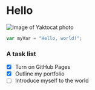 # Hello
![Image of Yaktocat](https://octodex.github.com/images/yaktocat.png)
photo 

``` javascript
var myVar = "Hello, world!";
```
### A task list
- [X] Turn on GitHub Pages
- [x] Outline my portfolio
- [ ] Introduce myself to the world

